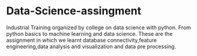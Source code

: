 # Data-Science-assingment
Industrial Training organized by college on data science with python.
From python basics to machine learning and data science.
These are the assignment in which we learnt database connectivity,feature engineering,data analysis and visualization and data pre processing.
